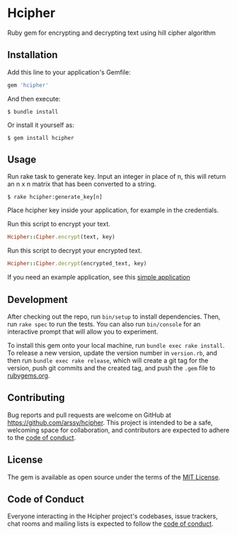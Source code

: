 # Hcipher

Ruby gem for encrypting and decrypting text using hill cipher algorithm

## Installation

Add this line to your application's Gemfile:

```ruby
gem 'hcipher'
```

And then execute:

    $ bundle install

Or install it yourself as:

    $ gem install hcipher

## Usage

Run rake task to generate key. Input an integer in place of n, this will return an n x n matrix that has been converted to a string.

    $ rake hcipher:generate_key[n]

Place hcipher key inside your application, for example in the credentials.

Run this script to encrypt your text.

```ruby
Hcipher::Cipher.encrypt(text, key)
```

Run this script to decrypt your encrypted text.

```ruby
Hcipher::Cipher.decrypt(encrypted_text, key)
```

If you need an example application, see this [simple application](https://github.com/arssy/hcipher_apptest)

## Development

After checking out the repo, run `bin/setup` to install dependencies. Then, run `rake spec` to run the tests. You can also run `bin/console` for an interactive prompt that will allow you to experiment.

To install this gem onto your local machine, run `bundle exec rake install`. To release a new version, update the version number in `version.rb`, and then run `bundle exec rake release`, which will create a git tag for the version, push git commits and the created tag, and push the `.gem` file to [rubygems.org](https://rubygems.org).

## Contributing

Bug reports and pull requests are welcome on GitHub at https://github.com/arssy/hcipher. This project is intended to be a safe, welcoming space for collaboration, and contributors are expected to adhere to the [code of conduct](https://github.com/arssy/hcipher/blob/master/CODE_OF_CONDUCT.md).

## License

The gem is available as open source under the terms of the [MIT License](https://opensource.org/licenses/MIT).

## Code of Conduct

Everyone interacting in the Hcipher project's codebases, issue trackers, chat rooms and mailing lists is expected to follow the [code of conduct](https://github.com/arssy/hcipher/blob/master/CODE_OF_CONDUCT.md).
